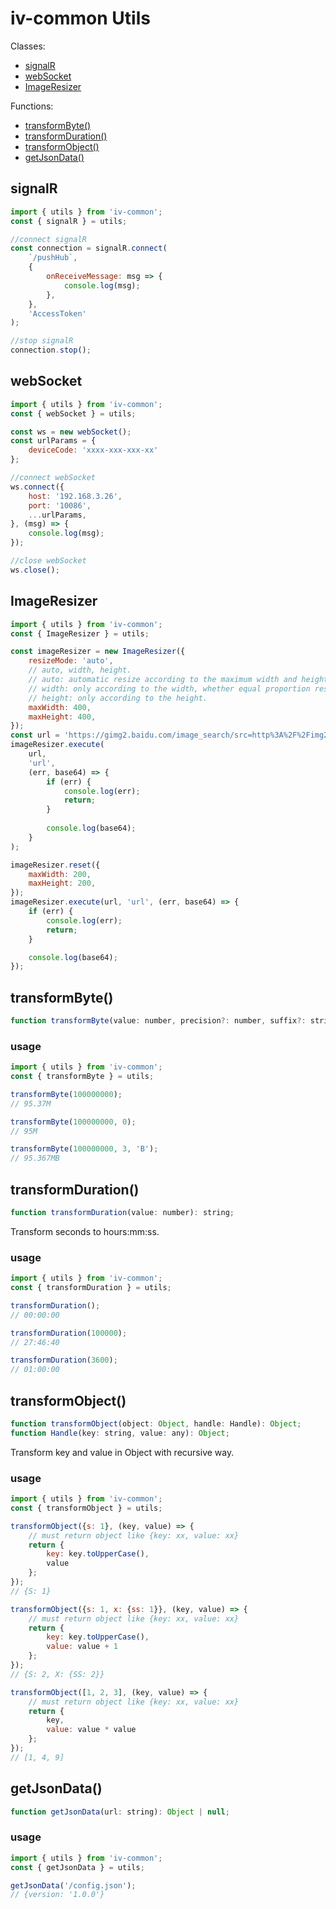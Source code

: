 
iv-common Utils
==========

Classes:
- [signalR](#signalR)
- [webSocket](#webSocket)
- [ImageResizer](#ImageResizer)

Functions:
- [transformByte()](#transformByte)
- [transformDuration()](#transformDuration)
- [transformObject()](#transformObject)
- [getJsonData()](#getJsonData)

## signalR

```js
import { utils } from 'iv-common';
const { signalR } = utils;

//connect signalR
const connection = signalR.connect(
    `/pushHub`,
    {
        onReceiveMessage: msg => {
            console.log(msg);
        },
    },
    'AccessToken'
);

//stop signalR
connection.stop();
```

## webSocket

```js
import { utils } from 'iv-common';
const { webSocket } = utils;

const ws = new webSocket();
const urlParams = {
    deviceCode: 'xxxx-xxx-xxx-xx'
};

//connect webSocket
ws.connect({
    host: '192.168.3.26',
    port: '10086',
    ...urlParams,
}, (msg) => {
    console.log(msg);
});

//close webSocket
ws.close();
```

## ImageResizer

```js
import { utils } from 'iv-common';
const { ImageResizer } = utils;

const imageResizer = new ImageResizer({
    resizeMode: 'auto',
    // auto, width, height.
    // auto: automatic resize according to the maximum width and height ratio.
    // width: only according to the width, whether equal proportion resize is needed or not is judged.
    // height: only according to the height.
    maxWidth: 400,
    maxHeight: 400,
});
const url = 'https://gimg2.baidu.com/image_search/src=http%3A%2F%2Fimg2.ctoutiao.com%2Fuploads%2F2020%2F03%2F23%2F1584960099168856.jpeg&refer=http%3A%2F%2Fimg2.ctoutiao.com&app=2002&size=f9999,10000&q=a80&n=0&g=0n&fmt=jpeg?sec=1633255836&t=0414ec322c57d38816040cb258e0cc00';
imageResizer.execute(
    url,
    'url',
    (err, base64) => {
        if (err) {
            console.log(err);
            return;
        }
        
        console.log(base64);
    }
);

imageResizer.reset({
    maxWidth: 200,
    maxHeight: 200,
});
imageResizer.execute(url, 'url', (err, base64) => {
    if (err) {
        console.log(err);
        return;
    }

    console.log(base64);
});
```

## transformByte()
```js
function transformByte(value: number, precision?: number, suffix?: string): string;
```

### usage
```js
import { utils } from 'iv-common';
const { transformByte } = utils;

transformByte(100000000);
// 95.37M

transformByte(100000000, 0);
// 95M

transformByte(100000000, 3, 'B');
// 95.367MB
```

## transformDuration()
```js
function transformDuration(value: number): string;
```
Transform seconds to hours:mm:ss.

### usage
```js
import { utils } from 'iv-common';
const { transformDuration } = utils;

transformDuration();
// 00:00:00

transformDuration(100000);
// 27:46:40

transformDuration(3600);
// 01:00:00
```

## transformObject()
```js
function transformObject(object: Object, handle: Handle): Object;
function Handle(key: string, value: any): Object;
```
Transform key and value in Object with recursive way.

### usage
```js
import { utils } from 'iv-common';
const { transformObject } = utils;

transformObject({s: 1}, (key, value) => {
    // must return object like {key: xx, value: xx}
    return {
        key: key.toUpperCase(),
        value
    };
});
// {S: 1}

transformObject({s: 1, x: {ss: 1}}, (key, value) => {
    // must return object like {key: xx, value: xx}
    return {
        key: key.toUpperCase(),
        value: value + 1
    };
});
// {S: 2, X: {SS: 2}}

transformObject([1, 2, 3], (key, value) => {
    // must return object like {key: xx, value: xx}
    return {
        key,
        value: value * value
    };
});
// [1, 4, 9]
```

## getJsonData()
```js
function getJsonData(url: string): Object | null;
```

### usage
```js
import { utils } from 'iv-common';
const { getJsonData } = utils;

getJsonData('/config.json');
// {version: '1.0.0'}
```